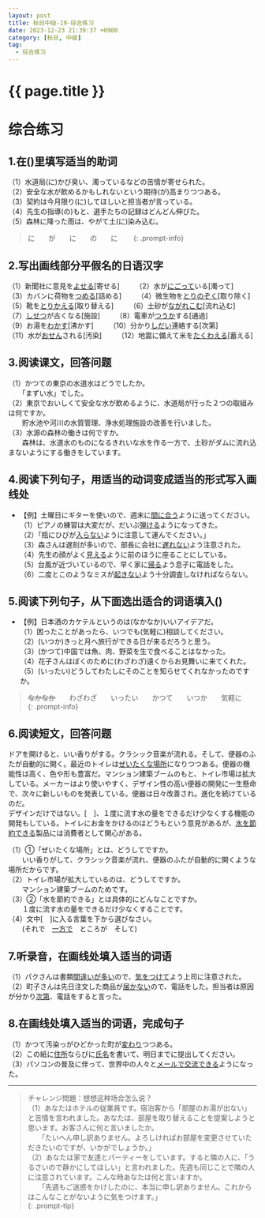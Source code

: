 ```yaml
---
layout: post
title: 标日中级-19-综合练习
date: 2023-12-23 21:39:37 +0900
category: [标日, 中级]
tag: 
  - 综合练习
---
```


# {{ page.title }}

# 综合练习

## 1.在()里填写适当的助词

（1）水道局(に)かび臭い、濁っているなどの苦情が寄せられた。  
（2）安全な水が飲めるかもしれないという期待(が)高まりつつある。  
（3）契約は今月限り(に)してほしいと担当者が言っている。  
（4）先生の指導(の)もと、選手たちの記録はどんどん伸びた。  
（5）森林に降った雨は、やがて土(に)染み込む。

> に　　が　　に　　の　　に　　
{: .prompt-info}

## 2.写出画线部分平假名的日语汉字

（1）新聞社に意見を<u>よせる</u>[寄せる]　　 （2）水が<u>にごって</u>いる[濁って]    
（3）カバンに荷物を<u>つめる</u>[詰める]　　 （4）微生物を<u>とりのぞく</u>[取り除く]    
（5）靴を<u>とりかえる</u>[取り替える]　　 （6）土砂が<u>ながれこむ</u>[流れ込む]    
（7）<u>しせつ</u>が古くなる[施設]　　 （8）電車が<u>つうか</u>する[通過]    
（9）お湯を<u>わかす</u>[沸かす]　　 （10）分かり<u>しだい</u>連絡する[次第]    
（11）水が<u>おせん</u>される[汚染]　　 （12）地震に備えて米を<u>たくわえる</u>[蓄える]

## 3.阅读课文，回答问题

（1）かつての東京の水道水はどうでしたか。  
　　「まずい水」でした。  
（2）東京でおいしくて安全な水が飲めるように、水道局が行った２つの取組みは何ですか。  
　　貯水池や河川の水質管理、浄水処理施設の改善を行いました。  
（3）水源の森林の働きは何ですか。  
　　森林は、水道水のものになるきれいな水を作る一方で、土砂がダムに流れ込まないようにする働きをしています。

## 4.阅读下列句子，用适当的动词变成适当的形式写入画线处

- 【例】土曜日にギターを使いので、週末に<u>間に合う</u>ように送ってください。  
（1）ピアノの練習は大変だが、だいぶ<u>弾ける</u>ようになってきた。  
（2）「瓶にひびが<u>入らない</u>ように注意して運んでください。」  
（3）森さんは遅刻が多いので、部長に会社に<u>遅れない</u>よう注意された。  
（4）先生の顔がよく<u>見える</u>ように前のほうに座ることにしている。  
（5）台風が近づいているので、早く家に<u>帰る</u>よう息子に電話をした。  
（6）二度とこのようなミスが<u>起きない</u>よう十分調査しなければならない。

## 5.阅读下列句子，从下面选出适合的词语填入()

- 【例】日本酒のカケテルというのは(なかなか)いいアイデアだ。  
（1）困ったことがあったら、いつでも(気軽に)相談してください。  
（2）(いつか)きっと月へ旅行ができる日が来るだろうと思う。  
（3）(かつて)中国では魚、肉、野菜を生で食べることはなかった。  
（4）花子さんはぼくのために(わざわざ)遠くからお見舞いに来てくれた。  
（5）(いったい)どうしてわたしにそのことを知らせてくれなかったのですか。

> ~~なかなか~~　　わざわざ　　いったい　　かつて　　いつか　　気軽に　　
{: .prompt-info}

## 6.阅读短文，回答问题

<article class='waku'>
  <content>
    <div>ドアを開けると、いい香りがする。クラシック音楽が流れる。そして、便器のふたが自動的に開く。最近のトイレは<u>ぜいたくな場所</u>になりつつある。便器の機能性は高く、色や形も豊富だ。マンション建築ブームのもと、トイレ市場は拡大している。メーカーはより使いやすく、デザイン性の高い便器の開発に一生懸命で、次々に新しいものを発表している。便器は日々改善され。進化を続けているのだ。</div>
    <div>デザインだけではない。[　]、１度に流す水の量をできるだけ少なくする機能の開発もしている。トイレにお金をかけるのはどうもという意見があるが、<u>水を節約できる</u>製品には消費者として関心がある。</div>
  </content>
</article>

（1）①「ぜいたくな場所」とは、どうしてですか。  
　　いい香りがして、クラシック音楽が流れ、便器のふたが自動的に開くような場所だからです。  
（2）トイレ市場が拡大しているのは、どうしてですか。  
　　マンション建築ブームのためです。  
（3）②「水を節約できる」とは具体的にどんなことですか。  
　　１度に流す水の量をできるだけ少なくすることです。  
（4）文中[　]に入る言葉を下から選びなさい。  
　　(それで　<u>一方で</u>　ところが　そして)

## 7.听录音，在画线处填入适当的词语

（1）パクさんは書類<u>間違いが多い</u>ので、<u>気をつけて</u>よう上司に注意された。  
（2）町子さんは先日注文した商品が<u>届かない</u>ので、電話をした。担当者は原因が分かり<u>次第</u>、電話をすると言った。

## 8.在画线处填入适当的词语，完成句子

（1）かつて汚染っがひどかった町が<u>変わり</u>つつある。  
（2）この紙に<u>住所</u>ならびに<u>氏名</u>を書いて、明日までに提出してください。  
（3）パソコンの普及に伴って、世界中の人々と<u>メールで交流できる</u>ようになった。

---

> チャレンジ問題：想想这种场合怎么说？  
（1）あなたはホテルの従業員です。宿泊客から「部屋のお湯が出ない」と苦情を言われました。あなたは、部屋を取り替えることを提案しようと思います。お客さんに何と言いましたか。  
　　「たいへん申し訳ありません。よろしければお部屋を変更させていただきたいのですが、いかがでしょうか。」  
（2）あなたは家で友達とパーティーをしています。すると隣の人に、「うるさいので静かにしてほしい」と言われました。先週も同じことで隣の人に注意されています。こんな時あなたは何と言いますか。  
　　「先週もご迷惑をかけしたのに、本当に申し訳ありません。これからはこんなことがないように気をつけます。」  
{: .prompt-tip}